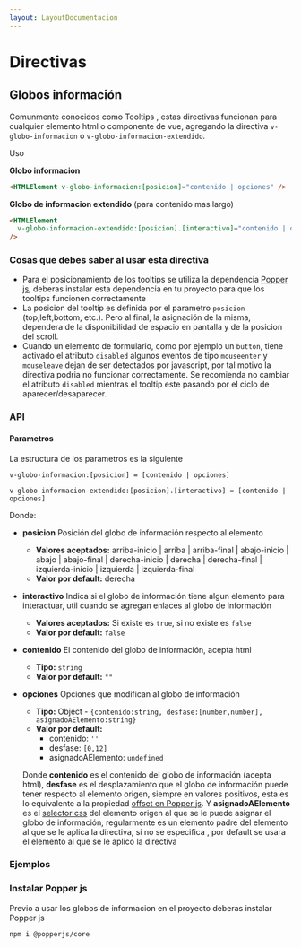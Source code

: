 ```yaml
---
layout: LayoutDocumentacion
---
```


# Directivas

## Globos información

Comunmente conocidos como Tooltips , estas directivas funcionan para cualquier elemento html o componente de vue, agregando la directiva `v-globo-informacion` o `v-globo-informacion-extendido`.

Uso

**Globo informacion**

```html
<HTMLElement v-globo-informacion:[posicion]="contenido | opciones" />
```

**Globo de informacion extendido** (para contenido mas largo)

```html
<HTMLElement
  v-globo-informacion-extendido:[posicion].[interactivo]="contenido | opciones"
/>
```

### Cosas que debes saber al usar esta directiva

- Para el posicionamiento de los tooltips se utiliza la dependencia [Popper js](https://www.npmjs.com/package/@popperjs/core), deberas instalar esta dependencia en tu proyecto para que los tooltips funcionen correctamente
- La posicion del tooltip es definida por el parametro `posicion` (top,left,bottom, etc.). Pero al final, la asignación de la misma, dependera de la disponibilidad de espacio en pantalla y de la posicion del scroll.
- Cuando un elemento de formulario, como por ejemplo un `button`, tiene activado el atributo `disabled` algunos eventos de tipo `mouseenter` y `mouseleave` dejan de ser detectados por javascript, por tal motivo la directiva podria no funcionar correctamente. Se recomienda no cambiar el atributo `disabled` mientras el tooltip este pasando por el ciclo de aparecer/desaparecer.

### API

#### Parametros

La estructura de los parametros es la siguiente

```
v-globo-informacion:[posicion] = [contenido | opciones]

v-globo-informacion-extendido:[posicion].[interactivo] = [contenido | opciones]
```

Donde:

- **posicion** Posición del globo de información respecto al elemento

  - **Valores aceptados:** arriba-inicio | arriba | arriba-final | abajo-inicio | abajo | abajo-final | derecha-inicio | derecha | derecha-final | izquierda-inicio | izquierda | izquierda-final
  - **Valor por default:** derecha

- **interactivo** Indica si el globo de información tiene algun elemento para interactuar, util cuando se agregan enlaces al globo de información

  - **Valores aceptados:** Si existe es `true`, si no existe es `false`
  - **Valor por default:** `false`

- **contenido** El contenido del globo de información, acepta html

  - **Tipo:** `string`
  - **Valor por default:** `""`

- **opciones** Opciones que modifican al globo de información

  - **Tipo:** Object - `{contenido:string, desfase:[number,number], asignadoAElemento:string}`
  - **Valor por default:**
    - contenido: `''`
    - desfase: `[0,12]`
    - asignadoAElemento: `undefined`

  Donde **contenido** es el contenido del globo de información (acepta html), **desfase** es el desplazamiento que el globo de información puede tener respecto al elemento origen, siempre en valores positivos, esta es lo equivalente a la propiedad [offset en Popper js](https://popper.js.org/docs/v2/modifiers/offset/). Y **asignadoAElemento** es el [selector css](https://developer.mozilla.org/en-US/docs/Learn/CSS/Building_blocks/Selectors) del elemento origen al que se le puede asignar el globo de información, regularmente es un elemento padre del elemento al que se le aplica la directiva, si no se especifica , por default se usara el elemento al que se le aplico la directiva

### Ejemplos

<utils-ejemplo-doc ruta="directivas/globo-informacion-basico.vue"/>

<utils-ejemplo-doc ruta="directivas/globo-informacion-elemento-padre.vue"/>

<utils-ejemplo-doc ruta="directivas/globo-informacion-dinamico.vue"/>

### Instalar Popper js

Previo a usar los globos de informacion en el proyecto deberas instalar Popper js

```
npm i @popperjs/core
```
